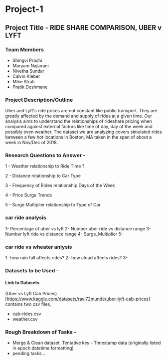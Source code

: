 # Project-1

## Project Title - RIDE SHARE COMPARISON, UBER v LYFT


### Team Members 
- Shingvi Prachi
- Maryam Najiarani
- Nivetha Sundar
- Calvin Kleber
- Mike Strati
- Pratik Deshmane

### Project Description/Outline 
Uber and Lyft's ride prices are not constant like public transport. They are greatly affected by the demand and supply of rides at a given time. Our analysis aims to understand the relationships of rideshare pricing when compared against external factors like time of day, day of the week and possibly even weather. The dataset we are analyzing covers simulated rides between a few hot locations in Boston, MA taken in the span of about a week in Nov/Dec of 2018.


### Research Questions to Answer - 

1 - Weather relationship to Ride Time ?

2 - Distance relationship to Car Type

3 - Frequency of Rides relationship Days of the Week

4 - Price Surge Trends

5 - Surge Multiplier relationship to Type of Car

### car ride analysis 
1- Percentage of uber vs lyft
2- Number uber ride vs distance range
3- Number lyft ride vs distance range
4- Surge_Multiplier 
5- 

### car ride vs wheater anlysis 
1- how rain fall affects rides?
2- how cloud affects rides?
3-  
### Datasets to be Used -

#### Link to Datasets
(Uber vs Lyft Cab Prices)[https://www.kaggle.com/datasets/ravi72munde/uber-lyft-cab-prices] contains two csv files,
- cab-rides.csv
- weather.csv

### Rough Breakdown of Tasks -
- Merge & Clean dataset. Tentative key - Timestamp data (originally listed in epoch datetime formatting)
- pending tasks...
